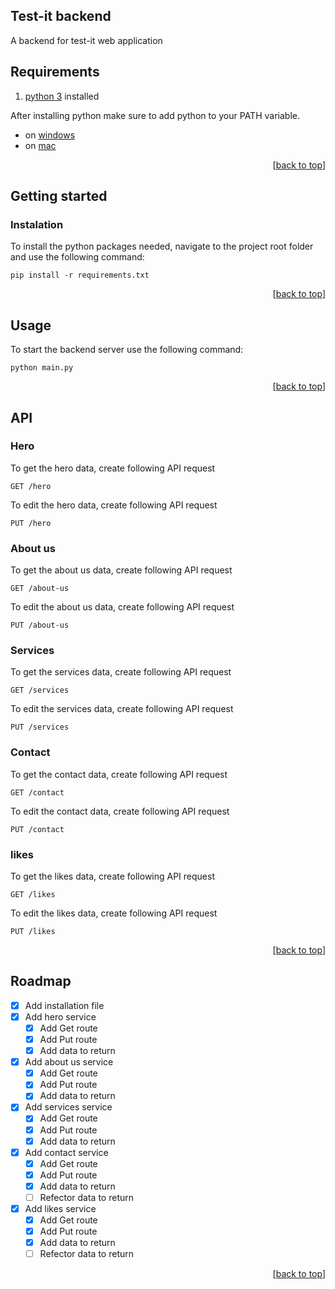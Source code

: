 <a name="readme-top"></a>

## Test-it backend

A backend for test-it web application

## Requirements

1. [python 3](https://www.python.org/downloads/) installed

After installing python make sure to add python to your PATH variable.
- on [windows](https://datatofish.com/add-python-to-windows-path/)
- on [mac](https://opensource.com/article/19/5/python-3-default-mac)

<p align="right">[<a href="#readme-top">back to top</a>]</p>

## Getting started

### Instalation

To install the python packages needed, navigate to the project root folder and use the following command:
```
pip install -r requirements.txt
```

<p align="right">[<a href="#readme-top">back to top</a>]</p>

## Usage

To start the backend server use the following command:
```
python main.py
```

<p align="right">[<a href="#readme-top">back to top</a>]</p>

## API

### Hero

To get the hero data, create following API request
```
GET /hero
```

To edit the hero data, create following API request
```
PUT /hero
```

### About us

To get the about us data, create following API request
```
GET /about-us
```

To edit the about us data, create following API request
```
PUT /about-us
```

### Services

To get the services data, create following API request
```
GET /services
```

To edit the services data, create following API request
```
PUT /services
```

### Contact

To get the contact data, create following API request
```
GET /contact
```

To edit the contact data, create following API request
```
PUT /contact
```

### likes

To get the likes data, create following API request
```
GET /likes
```

To edit the likes data, create following API request
```
PUT /likes
```

<p align="right">[<a href="#readme-top">back to top</a>]</p>

## Roadmap
- [x] Add installation file
- [x] Add hero service
  - [x] Add Get route
  - [x] Add Put route
  - [x] Add data to return
- [x] Add about us service
  - [x] Add Get route
  - [x] Add Put route
  - [x] Add data to return
- [x] Add services service
  - [x] Add Get route
  - [x] Add Put route
  - [x] Add data to return
- [x] Add contact service
  - [x] Add Get route
  - [x] Add Put route
  - [x] Add data to return
  - [ ] Refector data to return
- [x] Add likes service
  - [x] Add Get route
  - [x] Add Put route
  - [x] Add data to return
  - [ ] Refector data to return

<p align="right">[<a href="#readme-top">back to top</a>]</p>
